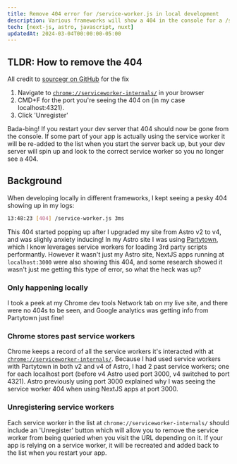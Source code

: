 ```yaml
---
title: Remove 404 error for /service-worker.js in local development
description: Various frameworks will show a 404 in the console for a /service-worker.js file, here's how to remove that lil jerk.
tech: [next-js, astro, javascript, nuxt]
updatedAt: 2024-03-04T00:00:00-05:00
---
```


## TLDR: How to remove the 404

All credit to [sourcegr on GitHub](https://github.com/sveltejs/kit/issues/3159#issuecomment-1314986378) for the fix

1. Navigate to [`chrome://serviceworker-internals/`](chrome://serviceworker-internals/) in your browser
2. CMD+F for the port you're seeing the 404 on (in my case localhost:4321).
3. Click 'Unregister'

Bada-bing! If you restart your dev server that 404 should now be gone from the console. If some part of your app is actually using the service worker it will be re-added to the list when you start the server back up, but your dev server will spin up and look to the correct service worker so you no longer see a 404.

## Background

When developing locally in different frameworks, I kept seeing a pesky 404 showing up in my logs:

```bash
13:48:23 [404] /service-worker.js 3ms
```

This 404 started popping up after I upgraded my site from Astro v2 to v4, and was slighly anxiety inducing! In my Astro site I was using [Partytown](https://partytown.builder.io/), which I know leverages service workers for loading 3rd party scripts performantly. However it wasn't just my Astro site, NextJS apps running at `localhost:3000` were also showing this 404, and some research showed it wasn't just me getting this type of error, so what the heck was up?

### Only happening locally

I took a peek at my Chrome dev tools Network tab on my live site, and there were no 404s to be seen, and Google analytics was getting info from Partytown just fine!

### Chrome stores past service workers

Chrome keeps a record of all the service workers it's interacted with at [`chrome://serviceworker-internals/`](chrome://serviceworker-internals/). Because I had used service workers with Partytown in both v2 and v4 of Astro, I had 2 past service workers; one for each localhost port (before v4 Astro used port 3000, v4 switched to port 4321). Astro previously using port 3000 explained why I was seeing the service worker 404 when using NextJS apps at port 3000.

### Unregistering service workers

Each service worker in the list at `chrome://serviceworker-internals/` should include an 'Unregister' button which will allow you to remove the service worker from being queried when you visit the URL depending on it. If your app is relying on a service worker, it will be recreated and added back to the list when you restart your app.
